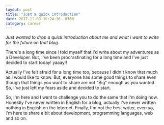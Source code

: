 ```yaml
---
layout: post
title: "Just a quick introduction"
date: 2017-11-09 16:24:26 -0300
category: career
---
```



*Just wanted to drop a quick introduction about me and what I want to write for the future on that blog.*

There's a long time since I told myself that I'd write about my adventures as a Developer.
But, I've been procrastinating for a long time and I've just decided to start today! yaaay!!

Actually I've felt afraid for a long time too, because I didn't know that much as I would like to know.
But, everyone has some good things to share even though that things you want to share are not "Big" enough as you wanted. So, I've just left my fears aside and decided to start.

So, I'm here and I want to challenge you to do the same that I'm doing now. Honestly I've never written in English for a blog, actually I've never written nothing in English on the Internet. 
Finally, I'm not the best writer, even so, I'm here to share a bit about development, programming languages, web and so on.
